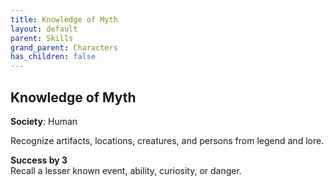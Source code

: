 ```yaml
---
title: Knowledge of Myth
layout: default
parent: Skills
grand_parent: Characters
has_children: false
---
```


## Knowledge of Myth

**Society**: Human

Recognize artifacts, locations, creatures, and persons from legend and lore.

**Success by 3**  
Recall a lesser known event, ability, curiosity, or danger.
